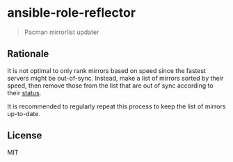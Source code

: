 # ansible-role-reflector

> Pacman mirrorlist updater

## Rationale

It is not optimal to only rank mirrors based on speed since the fastest servers might be out-of-sync. Instead, make a
list of mirrors sorted by their speed, then remove those from the list that are out of sync according to their
[status](https://archlinux.org/mirrors/status/).

It is recommended to regularly repeat this process to keep the list of mirrors up-to-date.

## License

MIT
